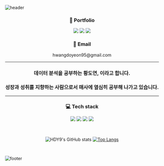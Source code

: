 ![header](https://capsule-render.vercel.app/api?type=waving&color=gradient&height=300&section=header&text=Welcome&desc=DoYeon's%20GitHub%20Profile&fontSize=65&descSize=20&descAlign=65&descAlignY=63)
  
  
<div align = "center"> <h3>📓 Portfolio</h3> </div>
<div align = "center"><a href="https://github.com/HDY9?tab=repositories"><img src="https://img.shields.io/badge/Follow&Fork-181717?style=flat&logo=GitHub&logoColor=white"/></a> <a href="https://frequent-tray-a59.notion.site/DoYeon-s-Story-a223f8add60e45d5bcfd3bbf6d3ccea6"><img src="https://img.shields.io/badge/Notion-000000?style=flat&logo=Notion&logoColor=white"/></a> <a href="https://drive.google.com/drive/folders/1jCxIfQ9-u6naxF36o6T-PR9IdXAL_vi2?usp=share_link"><img src="https://img.shields.io/badge/Google Drive-4285F4?style=flat&logo=Google Drive&logoColor=black"/></a></div>
              
  
  
  
<div align = "center"> <h3>📧 Email</h3> </div>
<div align = "center">hwangdoyeon95@gmail.com</div>
  
  
---

<div align = "center"><h3>데이터 분석을 공부하는 황도연, 이라고 합니다.</h3></div>
<div align = "center"> <h3>성장과 성취를 지향하는 사람으로서 매사에 열심히 공부해 나가고 있습니다.</h3></div>

---
  
  
<div align = "center"><h3>💻 Tech stack</h3></div>
<div align = "center"> <img src="https://img.shields.io/badge/Python-3776AB?style=flat&logo=Python&logoColor=white"/> <img src="https://img.shields.io/badge/Pandas-150458?style=flat&logo=pandas&logoColor=white"/> <img src="https://img.shields.io/badge/MySQL-4479A1?style=flat&logo=MySQL&logoColor=white"/> <img src="https://img.shields.io/badge/Excel-217346?style=flat&logo=Microsoft Excel&logoColor=white"/></div>
     
<br/>
<br/>
     
<div align="center"> 
  
![HDY9's GitHub stats](https://github-readme-stats.vercel.app/api?username=HDY9&show_icons=true&theme=tokyonight)  [![Top Langs](https://github-readme-stats.vercel.app/api/top-langs/?username=HDY9&langs_count=8)](https://github.com/HDY9/github-readme-stats)

</div>
<br/>

![footer](https://capsule-render.vercel.app/api?type=waving&color=gradient&section=footer)
